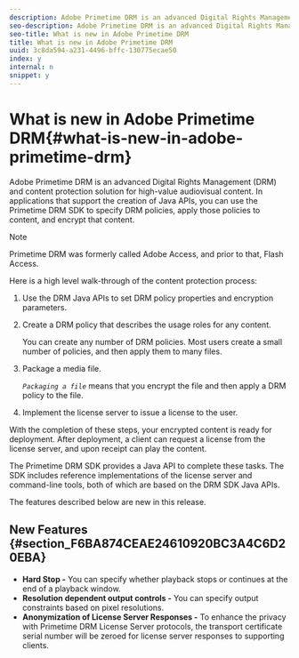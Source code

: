 ```yaml
---
description: Adobe Primetime DRM is an advanced Digital Rights Management (DRM) and content protection solution for high-value audiovisual content. In applications that support the creation of Java APIs, you can use the Primetime DRM SDK to specify DRM policies, apply those policies to content, and encrypt that content.
seo-description: Adobe Primetime DRM is an advanced Digital Rights Management (DRM) and content protection solution for high-value audiovisual content. In applications that support the creation of Java APIs, you can use the Primetime DRM SDK to specify DRM policies, apply those policies to content, and encrypt that content.
seo-title: What is new in Adobe Primetime DRM
title: What is new in Adobe Primetime DRM
uuid: 3c8da594-a231-4496-bffc-130775ecae50
index: y
internal: n
snippet: y
---
```


# What is new in Adobe Primetime DRM{#what-is-new-in-adobe-primetime-drm}

Adobe Primetime DRM is an advanced Digital Rights Management (DRM) and content protection solution for high-value audiovisual content. In applications that support the creation of Java APIs, you can use the Primetime DRM SDK to specify DRM policies, apply those policies to content, and encrypt that content.

>[!NOTE]
>
>Primetime DRM was formerly called Adobe Access, and prior to that, Flash Access.

Here is a high level walk-through of the content protection process:

1. Use the DRM Java APIs to set DRM policy properties and encryption parameters. 
1. Create a DRM policy that describes the usage roles for any content.

   You can create any number of DRM policies. Most users create a small number of policies, and then apply them to many files. 
1. Package a media file.

   *`Packaging a file`* means that you encrypt the file and then apply a DRM policy to the file. 
1. Implement the license server to issue a license to the user.

With the completion of these steps, your encrypted content is ready for deployment. After deployment, a client can request a license from the license server, and upon receipt can play the content.

The Primetime DRM SDK provides a Java API to complete these tasks. The SDK includes reference implementations of the license server and command-line tools, both of which are based on the DRM SDK Java APIs.

The features described below are new in this release.

## New Features {#section_F6BA874CEAE24610920BC3A4C6D20EBA}

* **Hard Stop -** You can specify whether playback stops or continues at the end of a playback window. 
* **Resolution dependent output controls -** You can specify output constraints based on pixel resolutions. 
* **Anonymization of License Server Responses -** To enhance the privacy with Primetime DRM License Server protocols, the transport certificate serial number will be zeroed for license server responses to supporting clients.

